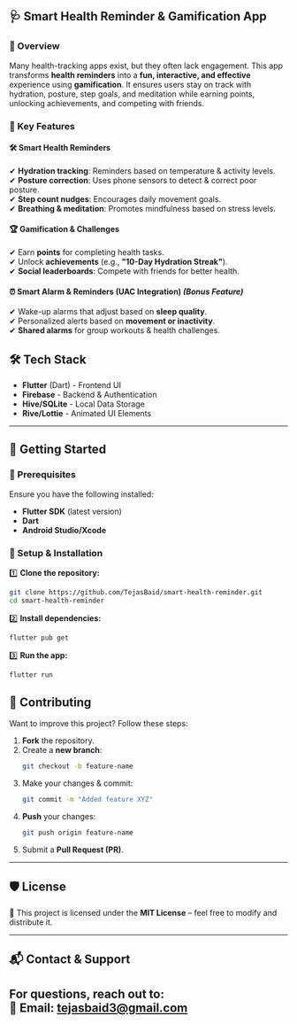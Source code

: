 
## **🩺 Smart Health Reminder & Gamification App**

### **🚀 Overview**
Many health-tracking apps exist, but they often lack engagement. This app transforms **health reminders** into a **fun, interactive, and effective** experience using **gamification**. It ensures users stay on track with hydration, posture, step goals, and meditation while earning points, unlocking achievements, and competing with friends.

### **🎯 Key Features**
#### 🛠 **Smart Health Reminders**
✔ **Hydration tracking**: Reminders based on temperature & activity levels.  
✔ **Posture correction**: Uses phone sensors to detect & correct poor posture.  
✔ **Step count nudges**: Encourages daily movement goals.  
✔ **Breathing & meditation**: Promotes mindfulness based on stress levels.

#### 🏆 **Gamification & Challenges**
✔ Earn **points** for completing health tasks.  
✔ Unlock **achievements** (e.g., **"10-Day Hydration Streak"**).  
✔ **Social leaderboards**: Compete with friends for better health.

#### ⏰ **Smart Alarm & Reminders (UAC Integration)** *(Bonus Feature)*
✔ Wake-up alarms that adjust based on **sleep quality**.  
✔ Personalized alerts based on **movement or inactivity**.  
✔ **Shared alarms** for group workouts & health challenges.


## **🛠 Tech Stack**
- **Flutter** (Dart) - Frontend UI
- **Firebase** - Backend & Authentication
- **Hive/SQLite** - Local Data Storage
- **Rive/Lottie** - Animated UI Elements
---

## **🚀 Getting Started**

### **🔹 Prerequisites**
Ensure you have the following installed:
- **Flutter SDK** (latest version)
- **Dart**
- **Android Studio/Xcode**

### **🔹 Setup & Installation**

1️⃣ **Clone the repository:**
```sh
git clone https://github.com/TejasBaid/smart-health-reminder.git
cd smart-health-reminder
```
2️⃣ **Install dependencies:**
```sh
flutter pub get
```
3️⃣ **Run the app:**
```sh
flutter run
```

## **🤝 Contributing**
Want to improve this project? Follow these steps:
1. **Fork** the repository.
2. Create a **new branch**:
   ```sh
   git checkout -b feature-name
   ```
3. Make your changes & commit:
   ```sh
   git commit -m "Added feature XYZ"
   ```
4. **Push** your changes:
   ```sh
   git push origin feature-name
   ```
5. Submit a **Pull Request (PR)**.

---

## **🛡 License**
📜 This project is licensed under the **MIT License** – feel free to modify and distribute it.

---

## **📬 Contact & Support**
For questions, reach out to:  
📧 Email: tejasbaid3@gmail.com
---

